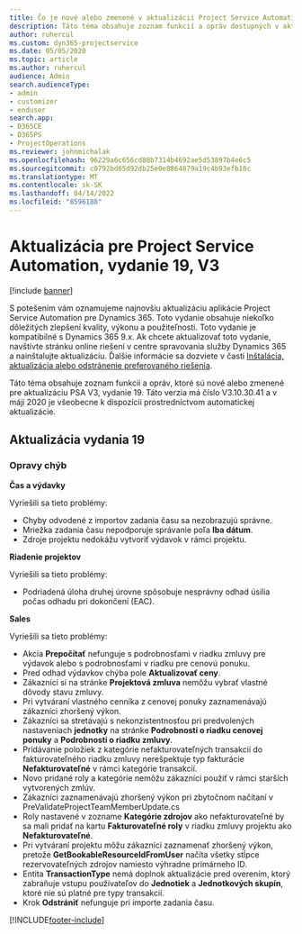 ```yaml
---
title: Čo je nové alebo zmenené v aktualizácii Project Service Automation, vydanie 19, V3
description: Táto téma obsahuje zoznam funkcií a opráv dostupných v aktualizácii Project Service Automation, vydanie 19, V3
author: ruhercul
ms.custom: dyn365-projectservice
ms.date: 05/05/2020
ms.topic: article
ms.author: ruhercul
audience: Admin
search.audienceType:
- admin
- customizer
- enduser
search.app:
- D365CE
- D365PS
- ProjectOperations
ms.reviewer: johnmichalak
ms.openlocfilehash: 96229a6c656cd88b7314b4692ae5d53897b4e6c5
ms.sourcegitcommit: c0792bd65d92db25e0e8864879a19c4b93efb10c
ms.translationtype: MT
ms.contentlocale: sk-SK
ms.lasthandoff: 04/14/2022
ms.locfileid: "8596188"
---
```

# <a name="project-service-automation-update-release-19-v3"></a>Aktualizácia pre Project Service Automation, vydanie 19, V3

[!include [banner](../includes/psa-now-project-operations.md)]

S potešením vám oznamujeme najnovšiu aktualizáciu aplikácie Project Service Automation pre Dynamics 365. Toto vydanie obsahuje niekoľko dôležitých zlepšení kvality, výkonu a použiteľnosti. Toto vydanie je kompatibilné s Dynamics 365 9.x. Ak chcete aktualizovať toto vydanie, navštívte stránku online riešení v centre spravovania služby Dynamics 365 a nainštalujte aktualizáciu. Ďalšie informácie sa dozviete v časti [Inštalácia, aktualizácia alebo odstránenie preferovaného riešenia](/power-platform/admin/install-remove-preferred-solution).

Táto téma obsahuje zoznam funkcií a opráv, ktoré sú nové alebo zmenené pre aktualizáciu PSA V3, vydanie 19. Táto verzia má číslo V3.10.30.41 a v máji 2020 je všeobecne k dispozícii prostredníctvom automatickej aktualizácie.

## <a name="update-release-19"></a>Aktualizácia vydania 19

### <a name="bug-fixes"></a>Opravy chýb

**Čas a výdavky**

Vyriešili sa tieto problémy: 

- Chyby odvodené z importov zadania času sa nezobrazujú správne.
- Mriežka zadania času nepodporuje správanie poľa **Iba dátum**.
- Zdroje projektu nedokážu vytvoriť výdavok v rámci projektu.

**Riadenie projektov**

Vyriešili sa tieto problémy: 

-  Podriadená úloha druhej úrovne spôsobuje nesprávny odhad úsilia počas odhadu pri dokončení (EAC).

**Sales**

Vyriešili sa tieto problémy: 

- Akcia **Prepočítať** nefunguje s podrobnosťami v riadku zmluvy pre výdavok alebo s podrobnosťami v riadku pre cenovú ponuku.
- Pred odhad výdavkov chýba pole **Aktualizovať ceny**.
-  Zákazníci si na stránke **Projektová zmluva** nemôžu vybrať vlastné dôvody stavu zmluvy.
- Pri vytváraní vlastného cenníka z cenovej ponuky zaznamenávajú zákazníci zhoršený výkon.
- Zákazníci sa stretávajú s nekonzistentnosťou pri predvolených nastaveniach **jednotky** na stránke **Podrobnosti o riadku cenovej ponuky** a **Podrobnosti o riadku zmluvy**.
- Pridávanie položiek z kategórie nefakturovateľných transakcií do fakturovateľného riadku zmluvy nerešpektuje typ fakturácie **Nefakturovateľné** v rámci kategórie transakcií.
- Novo pridané roly a kategórie nemôžu zákazníci použiť v rámci starších vytvorených zmlúv.
- Zákazníci zaznamenávajú zhoršený výkon pri zbytočnom načítaní v PreValidateProjectTeamMemberUpdate.cs
- Roly nastavené v zozname **Kategórie zdrojov** ako nefakturovateľné by sa mali pridať na kartu **Fakturovateľné roly** v riadku zmluvy projektu ako **Nefakturovateľné**.
- Pri vytváraní projektu môžu zákazníci zaznamenať zhoršený výkon, pretože **GetBookableResourceIdFromUser** načíta všetky stĺpce rezervovateľných zdrojov namiesto výhradne primárneho ID.
- Entita **TransactionType** nemá doplnok aktualizácie pred overením, ktorý zabraňuje vstupu používateľov do **Jednotiek** a **Jednotkových skupín**, ktoré nie sú platné pre typy transakcií.
- Krok **Odstrániť** nefunguje pri importe zadania času.


[!INCLUDE[footer-include](../includes/footer-banner.md)]
